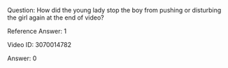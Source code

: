 Question: How did the young lady stop the boy from pushing or disturbing the girl again at the end of video?

Reference Answer: 1

Video ID: 3070014782

Answer: 0

